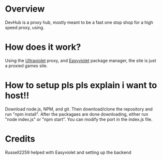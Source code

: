 # Overview
DevHub is a proxy hub, mostly meant to be a fast one stop shop for a high speed proxy, using.

# How does it work?
Using the [Ultraviolet](https://github.com/titaniumnetwork-dev/Ultraviolet) proxy, and [Easyviolet](https://github.com/Russell2259/Easyviolet) package manager, the site is just a proxied games site.

# How to setup pls pls explain i want to host!!
Download node.js, NPM, and git. Then download/clone the repository and run "npm install". After the packagaes are done downloading, either run "node index.js" or "npm start". You can modify the port in the index.js file.

# Credits
Russell2259 helped with Easyviolet and setting up the backend
